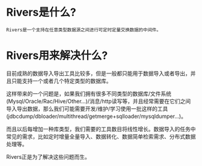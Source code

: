 # Rivers是什么?
    Rivers是一个支持在任意类型数据源之间进行可定时定量交换数据的中间件。 

# Rivers用来解决什么?

目前成熟的数据导入导出工具比较多，但是一般都只能用于数据导入或者导出，并且只能支持一个或者几个特定类型的数据库。

这样带来的一个问题是，如果我们拥有很多不同类型的数据库/文件系统(Mysql/Oracle/Rac/Hive/Other…)/消息/http读写等，并且经常需要在它们之间导入导出数据，那么我们可能需要开发/维护/学习使用一批这样的工具(jdbcdump/dbloader/multithread/getmerge+sqlloader/mysqldumper…)。

而且以后每增加一种库类型，我们需要的工具数目将线性增长。数据导入的任务中常见的需求，比如定时增量全量导入、数据转化、数据简单检索需求、分布式数据处理等。

Rivers正是为了解决这些问题而生。 
